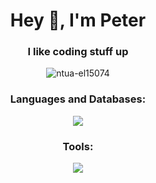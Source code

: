 <h1 align="center">Hey 👋, I'm Peter</h1>
<h3 align="center">I like coding stuff up</h3>

<p align="center"> 
    <img src="https://komarev.com/ghpvc/?username=ntua-el15074&label=Profile%20Views&color=534bc3&style=flat" alt="ntua-el15074" /> 
</p>

<h3 align="center">Languages and Databases:</h3>
<p align="center">
    <img src="https://skillicons.dev/icons?i=py,c,cpp,go,java,mysql,sqlite" />
  </a>
</p>

<h3 align="center">Tools:</h3>
<p align="center">
    <img src="https://skillicons.dev/icons?i=neovim,latex,git,postman,flask,spring,docker,aws" />
  </a>
</p>
